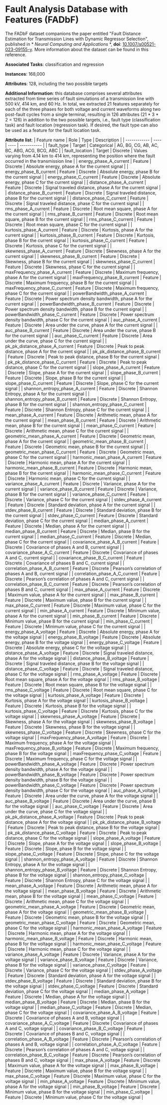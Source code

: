 # Fault Analysis Database with Features (FADbF)

The FADbF dataset companions the paper entitled "Fault Distance Estimation for Transmission Lines with Dynamic Regressor Selection", published in * *Neural Computing and Applications* *, **doi**: [10.1007/s00521-023-09155-y](https://doi.org/10.1007/s00521-023-09155-y). More information about the dataset can be found in this reference.

**Associated Tasks**: classification and regression

**Instances**: 168,000

**Attributes**: 128, including the two possible targets

**Additional Information**: this database comprises several attributes extracted from time series of fault simulations of a transmission line with 500 kV, 414 km, and 60 Hz. In total, we extracted 21 features separately for each of the three phases for both voltage and current waveforms along two post-fault cycles from a single terminal, resulting in 126 attributes (21 * 3 * 2 = 126) in addition to the two possible targets, i.e., fault type (classification task) and fault location (regression task). If desired, the fault type can also be used as a feature for the fault location task.

**Attribute list**:
|  Feature name  |  Role |  Type  |  Description  |
|  ------------  |  ---- |  ----  |  -----------  |
|  fault_type  | Target  |  Categorical  | AG, BG, CG, AB, AC, BC, ABG, ACG, BCG, ABC |
|  fault_location  | Target  |  Discrete  | Values varying from 4.14 km to 414 km, representing the position where the fault occurred in the transmission line |
|  energy_phase_A_current  | Feature  |  Discrete  | Absolute energy, phase A for the current signal |
|  energy_phase_B_current  | Feature  |  Discrete  | Absolute energy, phase B for the current signal |
|  energy_phase_C_current  | Feature  |  Discrete  | Absolute energy, phase C for the current signal |
|  distance_phase_A_current  | Feature  |  Discrete  | Signal traveled distance, phase A for the current signal |
|  distance_phase_B_current  | Feature  |  Discrete  | Signal traveled distance, phase B for the current signal |
|  distance_phase_C_current  | Feature  |  Discrete  | Signal traveled distance, phase C for the current signal |
|  rms_phase_A_current  | Feature  |  Discrete  | Root mean square, phase A for the current signal |
|  rms_phase_B_current  | Feature  |  Discrete  | Root mean square, phase B for the current signal |
|  rms_phase_C_current  | Feature  |  Discrete  | Root mean square, phase C for the current signal |
|  kurtosis_phase_A_current  | Feature  |  Discrete  | Kurtosis, phase A for the current signal |
|  kurtosis_phase_B_current  | Feature  |  Discrete  | Kurtosis, phase B for the current signal |
|  kurtosis_phase_C_current  | Feature  |  Discrete  | Kurtosis, phase C for the current signal |
|  skewness_phase_A_current  | Feature  |  Discrete  | Skewness, phase A for the current signal |
|  skewness_phase_B_current  | Feature  |  Discrete  | Skewness, phase B for the current signal |
|  skewness_phase_C_current  | Feature  |  Discrete  | Skewness, phase C for the current signal |
|  maxFrequency_phase_A_current  | Feature  |  Discrete  | Maximum frequency, phase A for the current signal |
|  maxFrequency_phase_B_current  | Feature  |  Discrete  | Maximum frequency, phase B for the current signal |
|  maxFrequency_phase_C_current  | Feature  |  Discrete  | Maximum frequency, phase C for the current signal |
|  powerBandwidth_phase_A_current  | Feature  |  Discrete  | Power spectrum density bandwidth, phase A for the current signal |
|  powerBandwidth_phase_B_current  | Feature  |  Discrete  | Power spectrum density bandwidth, phase B for the current signal |
|  powerBandwidth_phase_C_current  | Feature  |  Discrete  | Power spectrum density bandwidth, phase C for the current signal |
|  auc_phase_A_current  | Feature  |  Discrete  | Area under the curve, phase A for the current signal |
|  auc_phase_B_current  | Feature  |  Discrete  | Area under the curve, phase B for the current signal |
|  auc_phase_C_current  | Feature  |  Discrete  | Area under the curve, phase C for the current signal |
|  pk_pk_distance_phase_A_current  | Feature  |  Discrete  | Peak to peak distance, phase A for the current signal |
|  pk_pk_distance_phase_B_current  | Feature  |  Discrete  | Peak to peak distance, phase B for the current signal |
|  pk_pk_distance_phase_C_current  | Feature  |  Discrete  | Peak to peak distance, phase C for the current signal |
|  slope_phase_A_current  | Feature  |  Discrete  | Slope, phase A for the current signal |
|  slope_phase_B_current  | Feature  |  Discrete  | Slope, phase B for the current signal |
|  slope_phase_C_current  | Feature  |  Discrete  | Slope, phase C for the current signal |
|  shannon_entropy_phase_A_current  | Feature  |  Discrete  | Shannon Entropy, phase A for the current signal |
|  shannon_entropy_phase_B_current  | Feature  |  Discrete  | Shannon Entropy, phase B for the current signal |
|  shannon_entropy_phase_C_current  | Feature  |  Discrete  | Shannon Entropy, phase C for the current signal |
|  mean_phase_A_current  | Feature  |  Discrete  | Arithmetic mean, phase A for the current signal |
|  mean_phase_B_current  | Feature  |  Discrete  | Arithmetic mean, phase B for the current signal |
|  mean_phase_C_current  | Feature  |  Discrete  | Arithmetic mean, phase C for the current signal |
|  geometric_mean_phase_A_current  | Feature  |  Discrete  | Geometric mean, phase A for the current signal |
|  geometric_mean_phase_B_current  | Feature  |  Discrete  | Geometric mean, phase B for the current signal |
|  geometric_mean_phase_C_current  | Feature  |  Discrete  | Geometric mean, phase C for the current signal |
|  harmonic_mean_phase_A_current  | Feature  |  Discrete  | Harmonic mean, phase A for the current signal |
|  harmonic_mean_phase_B_current  | Feature  |  Discrete  | Harmonic mean, phase B for the current signal |
|  harmonic_mean_phase_C_current  | Feature  |  Discrete  | Harmonic mean, phase C for the current signal |
|  variance_phase_A_current  | Feature  |  Discrete  | Variance, phase A for the current signal |
|  variance_phase_B_current  | Feature  |  Discrete  | Variance, phase B for the current signal |
|  variance_phase_C_current  | Feature  |  Discrete  | Variance, phase C for the current signal |
|  stdev_phase_A_current  | Feature  |  Discrete  | Standard deviation, phase A for the current signal |
|  stdev_phase_B_current  | Feature  |  Discrete  | Standard deviation, phase B for the current signal |
|  stdev_phase_C_current  | Feature  |  Discrete  | Standard deviation, phase C for the current signal |
|  median_phase_A_current  | Feature  |  Discrete  | Median, phase A for the current signal |
|  median_phase_B_current  | Feature  |  Discrete  | Median, phase B for the current signal |
|  median_phase_C_current  | Feature  |  Discrete  | Median, phase C for the current signal |
|  covariance_phase_A_B_current  | Feature  |  Discrete  | Covariance of phases A and B, current signal |
|  covariance_phase_A_C_current  | Feature  |  Discrete  | Covariance of phases A and C, current signal |
|  covariance_phase_B_C_current  | Feature  |  Discrete  | Covariance of phases B and C, current signal |
|  correlation_phase_A_B_current  | Feature  |  Discrete  | Pearson’s correlation of phases A and B, current signal |
|  correlation_phase_A_C_current  | Feature  |  Discrete  | Pearson’s correlation of phases A and C, current signal |
|  correlation_phase_B_C_current  | Feature  |  Discrete  | Pearson’s correlation of phases B and C, current signal |
|  max_phase_A_current  | Feature  |  Discrete  | Maximum value, phase A for the current signal |
|  max_phase_B_current  | Feature  |  Discrete  | Maximum value, phase B for the current signal |
|  max_phase_C_current  | Feature  |  Discrete  | Maximum value, phase C for the current signal |
|  min_phase_A_current  | Feature  |  Discrete  | Minimum value, phase A for the current signal |
|  min_phase_B_current  | Feature  |  Discrete  | Minimum value, phase B for the current signal |
|  min_phase_C_current  | Feature  |  Discrete  | Minimum value, phase C for the current signal |
|  energy_phase_A_voltage  | Feature  |  Discrete  | Absolute energy, phase A for the voltage signal |
|  energy_phase_B_voltage  | Feature  |  Discrete  | Absolute energy, phase B for the voltage signal |
|  energy_phase_C_voltage  | Feature  |  Discrete  | Absolute energy, phase C for the voltage signal |
|  distance_phase_A_voltage  | Feature  |  Discrete  | Signal traveled distance, phase A for the voltage signal |
|  distance_phase_B_voltage  | Feature  |  Discrete  | Signal traveled distance, phase B for the voltage signal |
|  distance_phase_C_voltage  | Feature  |  Discrete  | Signal traveled distance, phase C for the voltage signal |
|  rms_phase_A_voltage  | Feature  |  Discrete  | Root mean square, phase A for the voltage signal |
|  rms_phase_B_voltage  | Feature  |  Discrete  | Root mean square, phase B for the voltage signal |
|  rms_phase_C_voltage  | Feature  |  Discrete  | Root mean square, phase C for the voltage signal |
|  kurtosis_phase_A_voltage  | Feature  |  Discrete  | Kurtosis, phase A for the voltage signal |
|  kurtosis_phase_B_voltage  | Feature  |  Discrete  | Kurtosis, phase B for the voltage signal |
|  kurtosis_phase_C_voltage  | Feature  |  Discrete  | Kurtosis, phase C for the voltage signal |
|  skewness_phase_A_voltage  | Feature  |  Discrete  | Skewness, phase A for the voltage signal |
|  skewness_phase_B_voltage  | Feature  |  Discrete  | Skewness, phase B for the voltage signal |
|  skewness_phase_C_voltage  | Feature  |  Discrete  | Skewness, phase C for the voltage signal |
|  maxFrequency_phase_A_voltage  | Feature  |  Discrete  | Maximum frequency, phase A for the voltage signal |
|  maxFrequency_phase_B_voltage  | Feature  |  Discrete  | Maximum frequency, phase B for the voltage signal |
|  maxFrequency_phase_C_voltage  | Feature  |  Discrete  | Maximum frequency, phase C for the voltage signal |
|  powerBandwidth_phase_A_voltage  | Feature  |  Discrete  | Power spectrum density bandwidth, phase A for the voltage signal |
|  powerBandwidth_phase_B_voltage  | Feature  |  Discrete  | Power spectrum density bandwidth, phase B for the voltage signal |
|  powerBandwidth_phase_C_voltage  | Feature  |  Discrete  | Power spectrum density bandwidth, phase C for the voltage signal |
|  auc_phase_A_voltage  | Feature  |  Discrete  | Area under the curve, phase A for the voltage signal |
|  auc_phase_B_voltage  | Feature  |  Discrete  | Area under the curve, phase B for the voltage signal |
|  auc_phase_C_voltage  | Feature  |  Discrete  | Area under the curve, phase C for the voltage signal |
|  pk_pk_distance_phase_A_voltage  | Feature  |  Discrete  | Peak to peak distance, phase A for the voltage signal |
|  pk_pk_distance_phase_B_voltage  | Feature  |  Discrete  | Peak to peak distance, phase B for the voltage signal |
|  pk_pk_distance_phase_C_voltage  | Feature  |  Discrete  | Peak to peak distance, phase C for the voltage signal |
|  slope_phase_A_voltage  | Feature  |  Discrete  | Slope, phase A for the voltage signal |
|  slope_phase_B_voltage  | Feature  |  Discrete  | Slope, phase B for the voltage signal |
|  slope_phase_C_voltage  | Feature  |  Discrete  | Slope, phase C for the voltage signal |
|  shannon_entropy_phase_A_voltage  | Feature  |  Discrete  | Shannon Entropy, phase A for the voltage signal |
|  shannon_entropy_phase_B_voltage  | Feature  |  Discrete  | Shannon Entropy, phase B for the voltage signal |
|  shannon_entropy_phase_C_voltage  | Feature  |  Discrete  | Shannon Entropy, phase C for the voltage signal |
|  mean_phase_A_voltage  | Feature  |  Discrete  | Arithmetic mean, phase A for the voltage signal |
|  mean_phase_B_voltage  | Feature  |  Discrete  | Arithmetic mean, phase B for the voltage signal |
|  mean_phase_C_voltage  | Feature  |  Discrete  | Arithmetic mean, phase C for the voltage signal |
|  geometric_mean_phase_A_voltage  | Feature  |  Discrete  | Geometric mean, phase A for the voltage signal |
|  geometric_mean_phase_B_voltage  | Feature  |  Discrete  | Geometric mean, phase B for the voltage signal |
|  geometric_mean_phase_C_voltage  | Feature  |  Discrete  | Geometric mean, phase C for the voltage signal |
|  harmonic_mean_phase_A_voltage  | Feature  |  Discrete  | Harmonic mean, phase A for the voltage signal |
|  harmonic_mean_phase_B_voltage  | Feature  |  Discrete  | Harmonic mean, phase B for the voltage signal |
|  harmonic_mean_phase_C_voltage  | Feature  |  Discrete  | Harmonic mean, phase C for the voltage signal |
|  variance_phase_A_voltage  | Feature  |  Discrete  | Variance, phase A for the voltage signal |
|  variance_phase_B_voltage  | Feature  |  Discrete  | Variance, phase B for the voltage signal |
|  variance_phase_C_voltage  | Feature  |  Discrete  | Variance, phase C for the voltage signal |
|  stdev_phase_A_voltage  | Feature  |  Discrete  | Standard deviation, phase A for the voltage signal |
|  stdev_phase_B_voltage  | Feature  |  Discrete  | Standard deviation, phase B for the voltage signal |
|  stdev_phase_C_voltage  | Feature  |  Discrete  | Standard deviation, phase C for the voltage signal |
|  median_phase_A_voltage  | Feature  |  Discrete  | Median, phase A for the voltage signal |
|  median_phase_B_voltage  | Feature  |  Discrete  | Median, phase B for the voltage signal |
|  median_phase_C_voltage  | Feature  |  Discrete  | Median, phase C for the voltage signal |
|  covariance_phase_A_B_voltage  | Feature  |  Discrete  | Covariance of phases A and B, voltage signal |
|  covariance_phase_A_C_voltage  | Feature  |  Discrete  | Covariance of phases A and C, voltage signal |
|  covariance_phase_B_C_voltage  | Feature  |  Discrete  | Covariance of phases B and C, voltage signal |
|  correlation_phase_A_B_voltage  | Feature  |  Discrete  | Pearson’s correlation of phases A and B, voltage signal |
|  correlation_phase_A_C_voltage  | Feature  |  Discrete  | Pearson’s correlation of phases A and C, voltage signal |
|  correlation_phase_B_C_voltage  | Feature  |  Discrete  | Pearson’s correlation of phases B and C, voltage signal |
|  max_phase_A_voltage  | Feature  |  Discrete  | Maximum value, phase A for the voltage signal |
|  max_phase_B_voltage  | Feature  |  Discrete  | Maximum value, phase B for the voltage signal |
|  max_phase_C_voltage  | Feature  |  Discrete  | Maximum value, phase C for the voltage signal |
|  min_phase_A_voltage  | Feature  |  Discrete  | Minimum value, phase A for the voltage signal |
|  min_phase_B_voltage  | Feature  |  Discrete  | Minimum value, phase B for the voltage signal |
|  min_phase_C_voltage  | Feature  |  Discrete  | Minimum value, phase C for the voltage signal |
